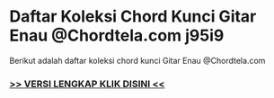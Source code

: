 
 # Daftar Koleksi Chord  Kunci Gitar Enau @Chordtela.com j95i9


Berikut adalah daftar koleksi chord  kunci Gitar Enau @Chordtela.com

###  <a href="https://shortlighzx.web.app?sq=Daftar Koleksi Chord  Kunci Gitar Enau @Chordtela.com"> >> VERSI LENGKAP KLIK DISINI << </a>
